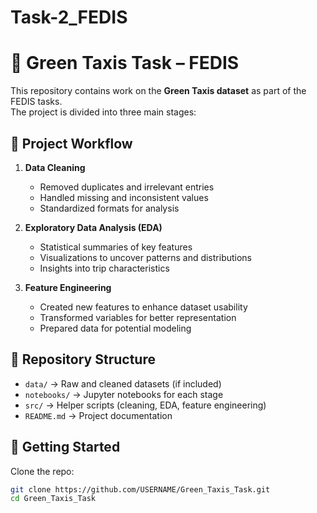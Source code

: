 # Task-2_FEDIS
# 🚖 Green Taxis Task – FEDIS

This repository contains work on the **Green Taxis dataset** as part of the FEDIS tasks.  
The project is divided into three main stages:

## 🔹 Project Workflow
1. **Data Cleaning**  
   - Removed duplicates and irrelevant entries  
   - Handled missing and inconsistent values  
   - Standardized formats for analysis  

2. **Exploratory Data Analysis (EDA)**  
   - Statistical summaries of key features  
   - Visualizations to uncover patterns and distributions  
   - Insights into trip characteristics  

3. **Feature Engineering**  
   - Created new features to enhance dataset usability  
   - Transformed variables for better representation  
   - Prepared data for potential modeling  

## 📂 Repository Structure
- `data/` → Raw and cleaned datasets (if included)  
- `notebooks/` → Jupyter notebooks for each stage  
- `src/` → Helper scripts (cleaning, EDA, feature engineering)  
- `README.md` → Project documentation  

## 🚀 Getting Started
Clone the repo:
```bash
git clone https://github.com/USERNAME/Green_Taxis_Task.git
cd Green_Taxis_Task
